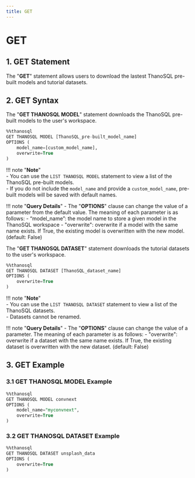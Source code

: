 ```yaml
---
title: GET
---
```


# __GET__

## __1. GET Statement__
The "__GET__" statement allows users to download the lastest ThanoSQL pre-built models and tutorial datasets. 

## __2. GET Syntax__

The "__GET THANOSQL MODEL__" statement downloads the ThanoSQL pre-built models to the user's workspace. 

```sql
%%thanosql
GET THANOSQL MODEL [ThanoSQL_pre-built_model_name] 
OPTIONS (
    model_name=[custom_model_name],
    overwrite=True
) 
```

!!! note "__Note__"    
    - You can use the `LIST THANOSQL MODEL` statement to view a list of the ThanoSQL pre-built models.  
    - If you do not include the `model_name` and provide a `custom_model_name`, pre-built models will be saved with default names. 

!!! note "__Query Details__"
    - The "__OPTIONS__" clause can change the value of a parameter from the default value. The meaning of each parameter is as follows:
        - “model_name”: the model name to store a given model in the ThanoSQL workspace
        - "overwrite": overwrite if a model with the same name exists. If True, the existing model is overwritten with the new model. (default: False) 

The "__GET THANOSQL DATASET__" statement downloads the tutorial datasets to the user's workspace. 

```sql
%%thanosql
GET THANOSQL DATASET [ThanoSQL_dataset_name]
OPTIONS (
    overwrite=True 
)
```

!!! note "__Note__"    
    - You can use the `LIST THANOSQL DATASET` statement to view a list of the ThanoSQL datasets.  
    - Datasets cannot be renamed.

!!! note "__Query Details__"
    - The "__OPTIONS__" clause can change the value of a parameter. The meaning of each parameter is as follows:
        - "overwrite": overwrite if a dataset with the same name exists. If True, the existing dataset is overwritten with the new dataset. (default: False) 

## __3. GET Example__ 

### __3.1 GET THANOSQL MODEL Example__

```sql
%%thanosql
GET THANOSQL MODEL convnext
OPTIONS (
    model_name="myconvnext",
    overwrite=True
)
```

### __3.2 GET THANOSQL DATASET Example__

```sql
%%thanosql
GET THANOSQL DATASET unsplash_data
OPTIONS (
    overwrite=True
)
```
